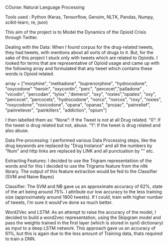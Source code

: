 COurse: Natural Language Processing

Tools used : Python (Keras, Tensorflow, Gensim, NLTK, Pandas, Numpy, scikit-learn, re, json)

This aim of the project is to Model the Dynamics of the Opioid Crisis through Twitter. 

Dealing with the Data: 
When I found corpus for the drug-related tweets, they had tweets, with mentions about all sorts of drugs to it. But, for the sake of this project I stuck only with tweets which are related to Opioids. I looked for terms that are representative of Opioid usage and came up with the following array and formulated that any tweet which contains these words is Opioid related.

array = ["morphine", "methadone", "buprenorphine", "hydrocodone", "oxycodone" "heroin", "oxycontin", "perc", "percocet","palladone" , "vicodin", "percodan", "tylox" ,"demerol", "oxy", "roxies","opiates", "oxy", "percocet", "percocets", "hydrocodone", "norco", "norcos", "roxy", "roxies", "roxycodone", "roxicodone", "opana", "opanas", "prozac", "painrelief", "painreliever", "painkillers", "addiction", "opium"]

I then labelled them as:
“None”: If the Tweet is not at all Drug related.
“0”: If the tweet is drug related but not, abuse.
“1”: If the tweet is drug related and also abuse.

Data Pre-processing:
I performed various Data Processing steps, like the drug keywords are replaced by "Drug Instance" and all the numbers by "Num" and http links are replaced by LINK and all punctuation by "" etc.

Extracting Features:
I decided to use the Trigram representatiion of the words and for this I decided to use the Trigrams feature from the nltk library. The output of this feature extraction would be fed to the Classifier (SVM and Naive Bayes)

Classifier:
The SVM and NB gave us an approximate accuracy of 62%, state of the art being around 75%. I attribute our low accuracy to the less training size (approximately around 1800 tweets). If I could, train with higher number of tweets, I'm sure it would've done so much better.

Word2Vec and LSTM:
As an attempt to raise the accuracy of the model, I decided to build a word2vec representation, using the Skipgram model and pass the weights trained in the first layer (which is stored in syn0 dictionary) as input to a  deep LSTM network. 
This approach gave us an accuracy of 61%, but this is again due to the less amount of Training data, thats required to train a DNN.



